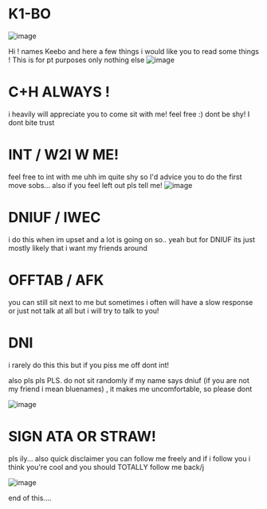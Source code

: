 # K1-BO
![image](https://github.com/user-attachments/assets/56608a25-41fd-4cc7-82f0-b6c9949d263c)

Hi ! names Keebo and here a few things i would like you to read some things ! 
This is for pt purposes only nothing else
![image](https://github.com/user-attachments/assets/3c5b79dc-37c8-40b0-9241-5f199b1b59ce)
# C+H ALWAYS ! 
i heavily will appreciate you to come sit with me! feel free :) dont be shy! I dont bite trust 
# INT / W2I W ME! 
feel free to int with me uhh im quite shy so I'd advice you to do the first move sobs...
also if you feel left out pls tell me! 
![image](https://github.com/user-attachments/assets/c34ca35f-3478-436a-8394-42ac208dd5f6)
# DNIUF / IWEC
i do this when im upset and a lot is going on so.. yeah but for DNIUF its just mostly likely that i want my friends around 
# OFFTAB / AFK
you can still sit next to me but sometimes i often will have a slow response or just not talk at all but i will try to talk to you! 
# DNI 
i rarely do this this but if you piss me off dont int! 

also pls pls PLS. do not sit randomly if my name says dniuf (if you are not my friend i mean bluenames) , it makes me uncomfortable, so please dont

![image](https://github.com/user-attachments/assets/34377d11-6872-4bfc-ab69-beac571e9685)
# SIGN ATA OR STRAW!
pls ily... 
also quick disclaimer you can follow me freely and if i follow you i think you're cool and you should TOTALLY follow me back/j

![image](https://github.com/user-attachments/assets/8c99baca-4886-4749-b2cb-f0af143fdd13)

end of this.... 
